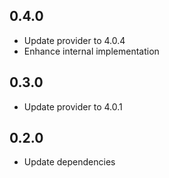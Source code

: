 ## 0.4.0

- Update provider to 4.0.4
- Enhance internal implementation

## 0.3.0

- Update provider to 4.0.1

## 0.2.0

- Update dependencies